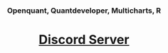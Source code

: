 <h3 align="center">Openquant, Quantdeveloper, Multicharts, R</h3>

<h1 align="center"> <a href="https://discord.gg/V6arrKAUrh" target="_blank">Discord Server</a> 


